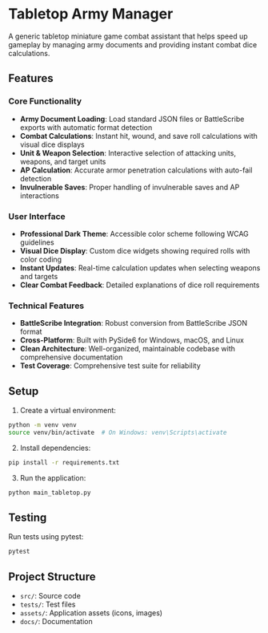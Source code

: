 # Tabletop Army Manager

A generic tabletop miniature game combat assistant that helps speed up gameplay by managing army documents and providing instant combat dice calculations.

## Features

### Core Functionality
- **Army Document Loading**: Load standard JSON files or BattleScribe exports with automatic format detection
- **Combat Calculations**: Instant hit, wound, and save roll calculations with visual dice displays
- **Unit & Weapon Selection**: Interactive selection of attacking units, weapons, and target units
- **AP Calculation**: Accurate armor penetration calculations with auto-fail detection
- **Invulnerable Saves**: Proper handling of invulnerable saves and AP interactions

### User Interface
- **Professional Dark Theme**: Accessible color scheme following WCAG guidelines
- **Visual Dice Display**: Custom dice widgets showing required rolls with color coding
- **Instant Updates**: Real-time calculation updates when selecting weapons and targets
- **Clear Combat Feedback**: Detailed explanations of dice roll requirements

### Technical Features
- **BattleScribe Integration**: Robust conversion from BattleScribe JSON format
- **Cross-Platform**: Built with PySide6 for Windows, macOS, and Linux
- **Clean Architecture**: Well-organized, maintainable codebase with comprehensive documentation
- **Test Coverage**: Comprehensive test suite for reliability

## Setup

1. Create a virtual environment:
```bash
python -m venv venv
source venv/bin/activate  # On Windows: venv\Scripts\activate
```

2. Install dependencies:
```bash
pip install -r requirements.txt
```

3. Run the application:
```bash
python main_tabletop.py
```

## Testing

Run tests using pytest:
```bash
pytest
```

## Project Structure

- `src/`: Source code
- `tests/`: Test files
- `assets/`: Application assets (icons, images)
- `docs/`: Documentation

